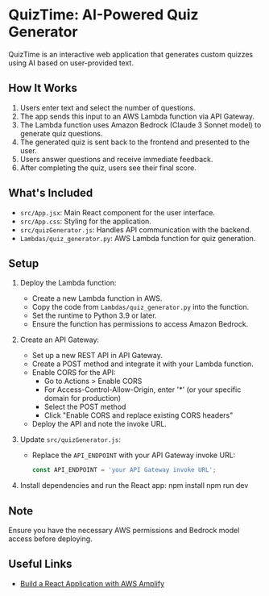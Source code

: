 # QuizTime: AI-Powered Quiz Generator

QuizTime is an interactive web application that generates custom quizzes using AI based on user-provided text.

## How It Works

1. Users enter text and select the number of questions.
2. The app sends this input to an AWS Lambda function via API Gateway.
3. The Lambda function uses Amazon Bedrock (Claude 3 Sonnet model) to generate quiz questions.
4. The generated quiz is sent back to the frontend and presented to the user.
5. Users answer questions and receive immediate feedback.
6. After completing the quiz, users see their final score.

## What's Included

- `src/App.jsx`: Main React component for the user interface.
- `src/App.css`: Styling for the application.
- `src/quizGenerator.js`: Handles API communication with the backend.
- `Lambdas/quiz_generator.py`: AWS Lambda function for quiz generation.

## Setup

1. Deploy the Lambda function:
   - Create a new Lambda function in AWS.
   - Copy the code from `Lambdas/quiz_generator.py` into the function.
   - Set the runtime to Python 3.9 or later.
   - Ensure the function has permissions to access Amazon Bedrock.

2. Create an API Gateway:
   - Set up a new REST API in API Gateway.
   - Create a POST method and integrate it with your Lambda function.
   - Enable CORS for the API:
     - Go to Actions > Enable CORS
     - For Access-Control-Allow-Origin, enter '*' (or your specific domain for production)
     - Select the POST method
     - Click "Enable CORS and replace existing CORS headers"
   - Deploy the API and note the invoke URL.

3. Update `src/quizGenerator.js`:
   - Replace the `API_ENDPOINT` with your API Gateway invoke URL:
     ```javascript
     const API_ENDPOINT = 'your API Gateway invoke URL';
     ```

4. Install dependencies and run the React app:
    npm install
    npm run dev

## Note

Ensure you have the necessary AWS permissions and Bedrock model access before deploying.

## Useful Links

- [Build a React Application with AWS Amplify](https://aws.amazon.com/getting-started/hands-on/build-react-app-amplify-graphql/)